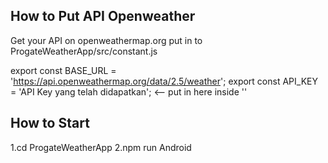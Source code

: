 ## How to Put API Openweather

Get your API on openweathermap.org put in to ProgateWeatherApp/src/constant.js

export const BASE_URL = 'https://api.openweathermap.org/data/2.5/weather';
export const API_KEY = 'API Key yang telah didapatkan'; <-- put in here inside ''

## How to Start

1.cd ProgateWeatherApp
2.npm run Android
